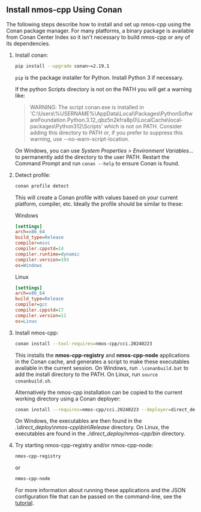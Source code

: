 ## Install nmos-cpp Using Conan

The following steps describe how to install and set up nmos-cpp using the Conan package manager.
For many platforms, a binary package is available from Conan Center Index so it isn't necessary to build nmos-cpp or any of its dependencies.

1. Install conan:
   ```sh
   pip install --upgrade conan~=2.19.1
   ```

   `pip` is the package installer for Python. Install Python 3 if necessary.

   If the python Scripts directory is not on the PATH you will get a warning like:
   > WARNING: The script conan.exe is installed in 'C:\Users\\%USERNAME%\\AppData\Local\Packages\PythonSoftwareFoundation.Python.3.12_qbz5n2kfra8p0\LocalCache\local-packages\Python312\Scripts' which is not on PATH.
   > Consider adding this directory to PATH or, if you prefer to suppress this warning, use --no-warn-script-location.

   On Windows, you can use _System Properties \> Environment Variables..._ to permanently add the directory to the user PATH. Restart the Command Prompt and run `conan --help` to ensure Conan is found.

2. Detect profile:
   ```sh
   conan profile detect
   ```
   This will create a Conan profile with values based on your current platform, compiler, etc.
   Ideally the profile should be similar to these:
	
   Windows
   ```ini
   [settings]
   arch=x86_64
   build_type=Release
   compiler=msvc
   compiler.cppstd=14
   compiler.runtime=dynamic
   compiler.version=193
   os=Windows
   ```
   Linux
   ```ini
   [settings]
   arch=x86_64
   build_type=Release
   compiler=gcc
   compiler.cppstd=17
   compiler.version=11
   os=Linux
   ```

3. Install nmos-cpp:
   ```sh
   conan install --tool-requires=nmos-cpp/cci.20240223
   ```
   This installs the **nmos-cpp-registry** and **nmos-cpp-node** applications in the Conan cache, and generates a script to make these executables available in the current session.
   On Windows, run `.\conanbuild.bat` to add the install directory to the PATH.
   On Linux, run `source conanbuild.sh`.

   Alternatively the nmos-cpp installation can be copied to the current working directory using a Conan deployer:
   ```sh
   conan install --requires=nmos-cpp/cci.20240223 --deployer=direct_deploy
   ```

   On Windows, the executables are then found in the _.\direct_deploy\nmos-cpp\bin\Release_ directory.
   On Linux, the executables are found in the _./direct_deploy/nmos-cpp/bin_ directory.

4. Try starting nmos-cpp-registry and/or nmos-cpp-node:
   ```sh
   nmos-cpp-registry
   ```
   or
   ```sh
   nmos-cpp-node
   ```
   For more information about running these applications and the JSON configuration file that can be passed on the command-line, see the [tutorial](Tutorial.md).
